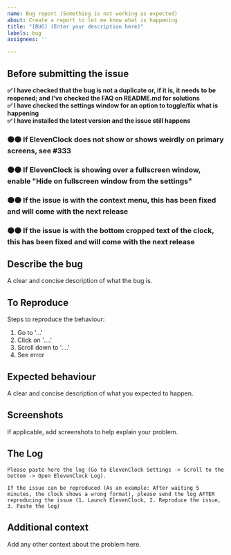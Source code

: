 ```yaml
---
name: Bug report (Something is not working as expected)
about: Create a report to let me know what is happening
title: "[BUG] (Enter your description here)"
labels: bug
assignees: ''

---
```


## Before submitting the issue

<b>
✅ I have checked that the bug is not a duplicate or, if it is, it needs to be reopened; and I've checked the FAQ on README.md for solutions<br>
✅ I have checked the settings window for an option to toggle/fix what is happening<br>
✅ I have installed the latest version and the issue still happens<br>
  
  
### 🟠🟠 If ElevenClock does not show or shows weirdly on primary screens, see #333
### 🟠🟠 If ElevenClock is showing over a fullscreen window, enable "Hide on fullscreen window from the settings"
### 🟠🟠 If the issue is with the context menu, this has been fixed and will come with the next release
### 🟠🟠 If the issue is with the bottom cropped text of the clock, this has been fixed and will come with the next release


</b>

## Describe the bug
A clear and concise description of what the bug is.

## To Reproduce
Steps to reproduce the behaviour:
1. Go to '...'
2. Click on '....'
3. Scroll down to '....'
4. See error

## Expected behaviour
A clear and concise description of what you expected to happen.

## Screenshots
If applicable, add screenshots to help explain your problem.

## The Log

```
Please paste here the log (Go to ElevenClock Settings -> Scroll to the bottom -> Open ElevenClock Log). 

If the issue can be reproduced (As an example: After waiting 5 minutes, the clock shows a wrong format), please send the log AFTER reproducing the issue (1. Launch ElevenClock, 2. Reproduce the issue, 3. Paste the log)

```

## Additional context
Add any other context about the problem here.
